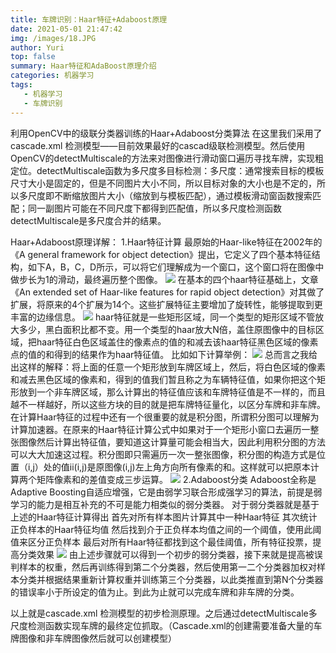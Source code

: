 ```yaml
---
title: 车牌识别：Haar特征+Adaboost原理
date: 2021-05-01 21:47:42
img: /images/18.JPG
author: Yuri
top: false
summary: Haar特征和AdaBoost原理介绍
categories: 机器学习
tags: 
   - 机器学习
   - 车牌识别
---
```

利用OpenCV中的级联分类器训练的Haar+Adaboost分类算法
在这里我们采用了cascade.xml 检测模型——目前效果最好的cascad级联检测模型。然后使用OpenCV的detectMultiscale的方法来对图像进行滑动窗口遍历寻找车牌，实现粗定位。detectMultiscale函数为多尺度多目标检测：多尺度：通常搜索目标的模板尺寸大小是固定的，但是不同图片大小不同，所以目标对象的大小也是不定的，所以多尺度即不断缩放图片大小（缩放到与模板匹配），通过模板滑动窗函数搜索匹配；同一副图片可能在不同尺度下都得到匹配值，所以多尺度检测函数detectMultiscale是多尺度合并的结果。

Haar+Adaboost原理详解：
1.Haar特征计算
最原始的Haar-like特征在2002年的《A general framework for object detection》提出，它定义了四个基本特征结构，如下A，B，C，D所示，可以将它们理解成为一个窗口，这个窗口将在图像中做步长为1的滑动，最终遍历整个图像。
![](https://img-blog.csdnimg.cn/2020031701205972.png)
在基本的四个haar特征基础上，文章《An extended set of Haar-like features for rapid object detection》对其做了扩展，将原来的4个扩展为14个。这些扩展特征主要增加了旋转性，能够提取到更丰富的边缘信息。
![](https://img-blog.csdnimg.cn/20200317012123704.png?x-oss-process=image/watermark,type_ZmFuZ3poZW5naGVpdGk,shadow_10,text_aHR0cHM6Ly9ibG9nLmNzZG4ubmV0L3FxXzQzNzExNjk3,size_16,color_FFFFFF,t_70)
haar特征就是一些矩形区域，同一个类型的矩形区域不管放大多少，黑白面积比都不变。用一个类型的haar放大N倍，盖住原图像中的目标区域，把haar特征白色区域盖住的像素点的值的和减去该haar特征黑色区域的像素点的值的和得到的结果作为haar特征值。
比如如下计算举例：
![](https://img-blog.csdnimg.cn/20200317012157173.png?x-oss-process=image/watermark,type_ZmFuZ3poZW5naGVpdGk,shadow_10,text_aHR0cHM6Ly9ibG9nLmNzZG4ubmV0L3FxXzQzNzExNjk3,size_16,color_FFFFFF,t_70)
总而言之我给出这样的解释：将上面的任意一个矩形放到车牌区域上，然后，将白色区域的像素和减去黑色区域的像素和，得到的值我们暂且称之为车辆特征值，如果你把这个矩形放到一个非车牌区域，那么计算出的特征值应该和车牌特征值是不一样的，而且越不一样越好，所以这些方块的目的就是把车牌特征量化，以区分车牌和非车牌。
在计算Haar特征的过程中还有一个很重要的就是积分图，所谓积分图可以理解为计算加速器。在原来的Haar特征计算公式中如果对于一个矩形小窗口去遍历一整张图像然后计算出特征值，要知道这计算量可能会相当大，因此利用积分图的方法可以大大加速这过程。积分图即只需遍历一次一整张图像，积分图的构造方式是位置（i,j）处的值ii(i,j)是原图像(i,j)左上角方向所有像素的和。这样就可以把原本计算两个矩阵像素和的差值变成三步运算。
![](https://img-blog.csdnimg.cn/20200317012218668.png?x-oss-process=image/watermark,type_ZmFuZ3poZW5naGVpdGk,shadow_10,text_aHR0cHM6Ly9ibG9nLmNzZG4ubmV0L3FxXzQzNzExNjk3,size_16,color_FFFFFF,t_70)
2.Adaboost分类
Adaboost全称是Adaptive Boosting自适应增强，它是由弱学习联合形成强学习的算法，前提是弱学习的能力是相互补充的不可是能力相类似的弱分类器。
对于弱分类器就是基于上述的Haar特征计算得出
首先对所有样本图片计算其中一种Haar特征
其次统计正负样本的Haar特征均值
然后找到介于正负样本均值之间的一个阈值，使用此阈值来区分正负样本
最后对所有Haar特征都找到这个最佳阈值，所有特征投票，提高分类效果
![](https://img-blog.csdnimg.cn/20200317012244410.png?x-oss-process=image/watermark,type_ZmFuZ3poZW5naGVpdGk,shadow_10,text_aHR0cHM6Ly9ibG9nLmNzZG4ubmV0L3FxXzQzNzExNjk3,size_16,color_FFFFFF,t_70)
由上述步骤就可以得到一个初步的弱分类器，接下来就是提高被误判样本的权重，然后再训练得到第二个分类器，然后使用第一二个分类器加权对样本分类并根据结果重新计算权重并训练第三个分类器，以此类推直到第N个分类器的错误率小于所设定的值为止。到此为止就可以完成车牌和非车牌的分类。

以上就是cascade.xml 检测模型的初步检测原理。之后通过detectMultiscale多尺度检测函数实现车牌的最终定位抓取。（Cascade.xml的创建需要准备大量的车牌图像和非车牌图像然后就可以创建模型）
